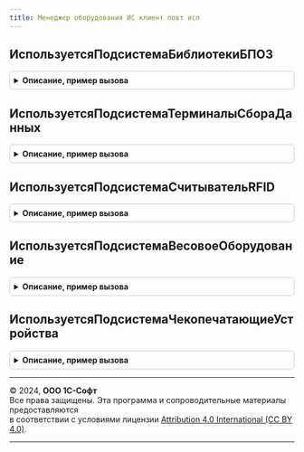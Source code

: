 ```yaml
---
title: Менеджер оборудования ИС клиент повт исп
---
```



## ИспользуетсяПодсистемаБиблиотекиБПО3
<details style="margin: 1em 0; padding: 0.5em; border: 1px solid #ccc; border-radius: 6px;">

<summary style="font-weight: bold; cursor: pointer;">Описание, пример вызова</summary>

```bsl

// Возвращает Истина, если подсистема ПоддержкаОборудования.ПодключаемоеОборудование существует в конфигурации.
// Предназначена для реализации вызова проверки версии БПО 3.
//
// Возвращаемое значение:
//  Булево.
//
Функция ИспользуетсяПодсистемаБиблиотекиБПО3() Экспорт
```

Пример вызова
```bsl
Результат = МенеджерОборудованияИСКлиентПовтИсп.ИспользуетсяПодсистемаБиблиотекиБПО3() 
```
</details>

## ИспользуетсяПодсистемаТерминалыСбораДанных
<details style="margin: 1em 0; padding: 0.5em; border: 1px solid #ccc; border-radius: 6px;">

<summary style="font-weight: bold; cursor: pointer;">Описание, пример вызова</summary>

```bsl

// Возвращает Истина, если используется подсистема "Терминалы сбора данных" и эта подсистема существует в конфигурации.
// Предназначена для реализации вызова необязательной подсистемы (условного вызова).
//
// Возвращаемое значение:
//  Булево.
//
Функция ИспользуетсяПодсистемаТерминалыСбораДанных() Экспорт
```

Пример вызова
```bsl
Результат = МенеджерОборудованияИСКлиентПовтИсп.ИспользуетсяПодсистемаТерминалыСбораДанных() 
```
</details>

## ИспользуетсяПодсистемаСчитывательRFID
<details style="margin: 1em 0; padding: 0.5em; border: 1px solid #ccc; border-radius: 6px;">

<summary style="font-weight: bold; cursor: pointer;">Описание, пример вызова</summary>

```bsl

// Возвращает Истина, если используется подсистема "Считыватель RFID" и эта подсистема существует в конфигурации.
// Предназначена для реализации вызова необязательной подсистемы (условного вызова).
//
// Возвращаемое значение:
//  Булево.
//
Функция ИспользуетсяПодсистемаСчитывательRFID() Экспорт
```

Пример вызова
```bsl
Результат = МенеджерОборудованияИСКлиентПовтИсп.ИспользуетсяПодсистемаСчитывательRFID() 
```
</details>

## ИспользуетсяПодсистемаВесовоеОборудование
<details style="margin: 1em 0; padding: 0.5em; border: 1px solid #ccc; border-radius: 6px;">

<summary style="font-weight: bold; cursor: pointer;">Описание, пример вызова</summary>

```bsl

// Возвращает Истина, если используется подсистема "Весовое оборудование" и эта подсистема существует в конфигурации.
// Предназначена для реализации вызова необязательной подсистемы (условного вызова).
//
// Возвращаемое значение:
//  Булево.
//
Функция ИспользуетсяПодсистемаВесовоеОборудование() Экспорт
```

Пример вызова
```bsl
Результат = МенеджерОборудованияИСКлиентПовтИсп.ИспользуетсяПодсистемаВесовоеОборудование() 
```
</details>

## ИспользуетсяПодсистемаЧекопечатающиеУстройства
<details style="margin: 1em 0; padding: 0.5em; border: 1px solid #ccc; border-radius: 6px;">

<summary style="font-weight: bold; cursor: pointer;">Описание, пример вызова</summary>

```bsl

// Возвращает Истина, если используется подсистемы фискальных устройств и эти подсистемы существует в конфигурации.
// Предназначена для реализации вызова необязательной подсистемы (условного вызова).
//
// Возвращаемое значение:
//  Булево.
//
Функция ИспользуетсяПодсистемаЧекопечатающиеУстройства() Экспорт
```

Пример вызова
```bsl
Результат = МенеджерОборудованияИСКлиентПовтИсп.ИспользуетсяПодсистемаЧекопечатающиеУстройства() 
```
</details>

---

© 2024, **ООО 1С-Софт**  
Все права защищены. Эта программа и сопроводительные материалы предоставляются  
в соответствии с условиями лицензии [Attribution 4.0 International (CC BY 4.0)](https://creativecommons.org/licenses/by/4.0/legalcode).

---
